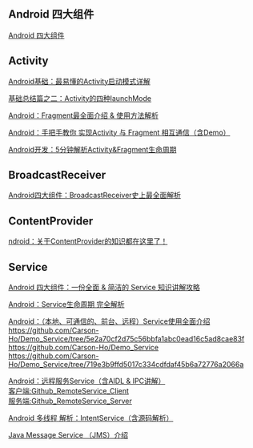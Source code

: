 Android 四大组件
---
[Android 四大组件](https://www.jianshu.com/u/383970bef0a0) 

Activity
---
[Android基础：最易懂的Activity启动模式详解 ](https://www.jianshu.com/p/399e83d02e33)  

[基础总结篇之二：Activity的四种launchMode](https://blog.csdn.net/liuhe688/article/details/6754323/)  

[Android：Fragment最全面介绍 & 使用方法解析](https://www.jianshu.com/p/2bf21cefb763)  

[Android：手把手教你 实现Activity 与 Fragment 相互通信（含Demo）](https://www.jianshu.com/p/825eb1f98c19)  

[Android开发：5分钟解析Activity&Fragment生命周期](https://www.jianshu.com/p/b1ff03a7bb1f)  

BroadcastReceiver
---
[Android四大组件：BroadcastReceiver史上最全面解析](https://www.jianshu.com/p/ca3d87a4cdf3)  

ContentProvider
---
[ndroid：关于ContentProvider的知识都在这里了！](https://www.jianshu.com/p/ea8bc4aaf057)  

Service
---

[Android 四大组件：一份全面 & 简洁的 Service 知识讲解攻略](https://www.jianshu.com/p/d963c55c3ab9)  

[Android：Service生命周期 完全解析](https://www.jianshu.com/p/8d0cde35eb10)  

[Android：（本地、可通信的、前台、远程）Service使用全面介绍](https://www.jianshu.com/p/e04c4239b07e)  
https://github.com/Carson-Ho/Demo_Service/tree/5e2a70cf2d75c56bbfa1abc0ead16c5ad8cae83f  
https://github.com/Carson-Ho/Demo_Service  
https://github.com/Carson-Ho/Demo_Service/tree/719e3b9ffd5017c334cdfdaf45b6a72776a2066a  

[Android：远程服务Service（含AIDL & IPC讲解）](https://www.jianshu.com/p/34326751b2c6)  
[客户端:Github_RemoteService_Client](https://github.com/Carson-Ho/Service_Client)  
[服务端:Github_RemoteService_Server](https://github.com/Carson-Ho/Service_Server)  

[Android 多线程 解析：IntentService（含源码解析）](https://www.jianshu.com/p/8a3c44a9173a)  

[Java Message Service （JMS）介绍](http://blog.csdn.net/lucifer821031/article/details/2064541)  

